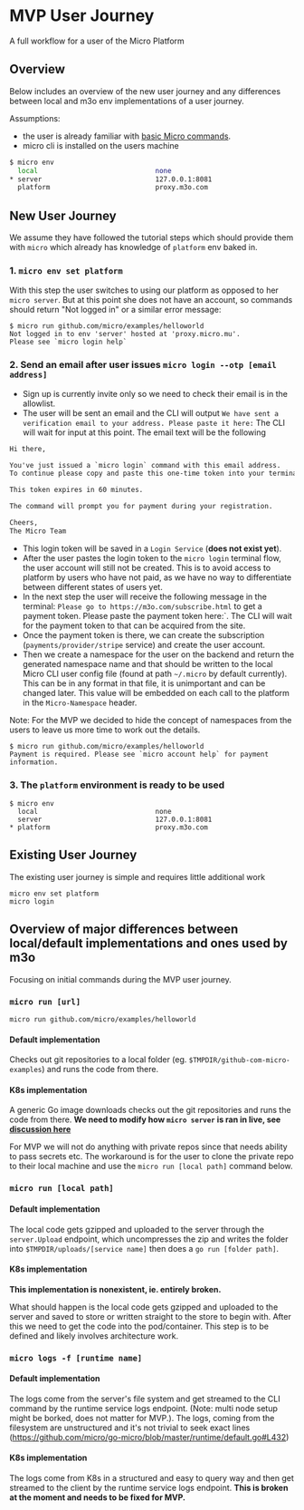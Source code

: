 # MVP User Journey

A full workflow for a user of the Micro Platform

## Overview

Below includes an overview of the new user journey and any differences between local and m3o env implementations of a user journey.

Assumptions:
- the user is already familiar with [basic Micro commands](https://dev.m3o.com/getting-started).
- micro cli is installed on the users machine

```sh
$ micro env
  local                             none
* server                            127.0.0.1:8081
  platform                          proxy.m3o.com
```

## New User Journey

We assume they have followed the tutorial steps which should provide them with `micro` which already has knowledge of `platform` env baked in.

### 1. `micro env set platform`

With this step the user switches to using our platform as opposed to her `micro server`. But at this point she does not have an account, so  commands should return "Not logged in" or a similar error message:
```
$ micro run github.com/micro/examples/helloworld
Not logged in to env 'server' hosted at 'proxy.micro.mu'.
Please see `micro login help`
```

### 2. Send an email after user issues `micro login --otp [email address]`

- Sign up is currently invite only so we need to check their email is in the allowlist.
- The user will be sent an email and the CLI will output `We have sent a verification email to your address. Please paste it here:`
  The CLI will wait for input at this point.
  The email text will be the following
```txt
Hi there,

You've just issued a `micro login` command with this email address.
To continue please copy and paste this one-time token into your terminal: `da11a78e30171057bc320ec36dcc5a7db5611053`.

This token expires in 60 minutes.

The command will prompt you for payment during your registration.

Cheers,
The Micro Team
```
- This login token will be saved in a `Login Service` (**does not exist yet**).
- After the user pastes the login token to the `micro login` terminal flow, the user account will still not be created. This is to avoid access to platform by users who have not paid, as we have no way to differentiate between different states of users yet.
- In the next step the user will receive the following message in the terminal: `Please go to https://m3o.com/subscribe.html` to get a payment token. Please paste the payment token here:`. The CLI will wait for the payment token to that can be acquired from the site.
- Once the payment token is there, we can create the subscription (`payments/provider/stripe` service) and create the user account.
- Then we create a namespace for the user on the backend and return the generated namespace name and that should be written to the local Micro CLI user config file (found at path `~/.micro` by default currently). This can be in any format in that file, it is unimportant and can be changed later. This value will be embedded on each call to the platform in the `Micro-Namespace` header.

Note: For the MVP we decided to hide the concept of namespaces from the users to leave us more time to work out the details.


```
$ micro run github.com/micro/examples/helloworld
Payment is required. Please see `micro account help` for payment information. 
```

### 3. The `platform` environment is ready to be used

```
$ micro env
  local                             none
  server                            127.0.0.1:8081
* platform                          proxy.m3o.com
```

## Existing User Journey
The existing user journey is simple and requires little additional work
```
micro env set platform
micro login
```

## Overview of major differences between local/default implementations and ones used by m3o

Focusing on initial commands during the MVP user journey.

### `micro run [url]`

```
micro run github.com/micro/examples/helloworld
```

#### Default implementation

Checks out git repositories to a local folder (eg. `$TMPDIR/github-com-micro-examples`) and runs the code from there.

#### K8s implementation

A generic Go image downloads checks out the git repositories and runs the code from there. **We need to modify how `micro server` is ran in live, see [discussion here](https://github.com/micro/development/pull/221)**

For MVP we will not do anything with private repos since that needs ability to pass secrets etc. The workaround is for the user to clone the private repo to their local machine and use the `micro run [local path]` command below.

### `micro run [local path]`

#### Default implementation

The local code gets gzipped and uploaded to the server through the `server.Upload` endpoint, which uncompresses the zip and writes the folder into `$TMPDIR/uploads/[service name]` then does a `go run [folder path]`.

#### K8s implementation

**This implementation is nonexistent, ie. entirely broken.**

What should happen is the local code gets gzipped and uploaded to the server and saved to store or written straight to the store to begin with. After this we need to get the code into the pod/container. This step is to be defined and likely involves architecture work.

### `micro logs -f [runtime name]`

#### Default implementation

The logs come from the server's file system and get streamed to the CLI command by the runtime service logs endpoint. (Note: multi node setup might be borked, does not matter for MVP.). The logs, coming from the filesystem are unstructured and it's not trivial to seek exact lines (https://github.com/micro/go-micro/blob/master/runtime/default.go#L432)

#### K8s implementation

The logs come from K8s in a structured and easy to query way and then get streamed to the client by the runtime service logs endpoint. **This is broken at the moment and needs to be fixed for MVP.**
